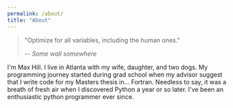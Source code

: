 ```yaml
---
permalink: /about/
title: "About"
---
```

> "Optimize for all variables, including the human ones."
>
> -- <cite>Some wall somewhere</cite>

I'm Max Hill. I live in Atlanta with my wife, daughter, and two dogs. 
My programming journey started during grad school when my advisor suggest that I write code for my 
Masters thesis in... Fortran. 
Needless to say, it was a breath of fresh air when I discovered Python a year or so later. 
I've been an enthusiastic python programmer ever since.